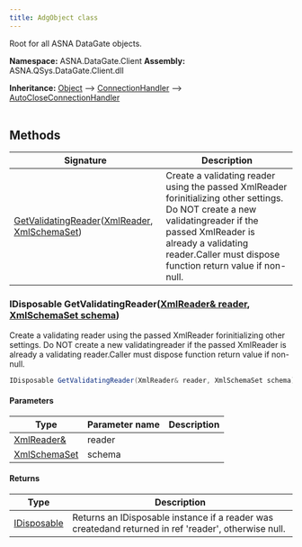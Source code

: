 ```yaml
---
title: AdgObject class
---
```


Root for all ASNA DataGate objects.

**Namespace:** ASNA.DataGate.Client
**Assembly:** ASNA.QSys.DataGate.Client.dll

**Inheritance:** [Object](https://docs.microsoft.com/en-us/dotnet/api/system.object) --> [ConnectionHandler](https://learn.microsoft.com/en-us/dotnet/api/) --> [AutoCloseConnectionHandler](/reference/data-gate-client/auto-close-connection-handler.html)
<br>
<br>

## Methods

| Signature | Description |
| --- | --- |
| [GetValidatingReader](#getvalidatingreader-xmlreader-xmlschemaset-)([XmlReader](https://learn.microsoft.com/en-us/dotnet/api/system.xml.xmlreader?view=net-8.0), [XmlSchemaSet](https://learn.microsoft.com/en-us/dotnet/api/system.xml.schema.xmlschemaset?view=net-8.0)) | Create a validating reader using the passed XmlReader forinitializing other settings.  Do NOT create a new validatingreader if the passed XmlReader is already a validating reader.Caller must dispose function return value if non-null.

### IDisposable GetValidatingReader([XmlReader& reader](https://learn.microsoft.com/en-us/dotnet/api/system.xml.xmlreader?view=net-8.0), [XmlSchemaSet schema](https://learn.microsoft.com/en-us/dotnet/api/system.xml.schema.xmlschemaset?view=net-8.0))

Create a validating reader using the passed XmlReader forinitializing other settings.  Do NOT create a new validatingreader if the passed XmlReader is already a validating reader.Caller must dispose function return value if non-null.

```cs
IDisposable GetValidatingReader(XmlReader& reader, XmlSchemaSet schema)
```

#### Parameters

| Type | Parameter name | Description
| --- | --- | ---
| [XmlReader&](https://learn.microsoft.com/en-us/dotnet/api/system.xml.xmlreader?view=net-8.0) | reader | 
| [XmlSchemaSet](https://learn.microsoft.com/en-us/dotnet/api/system.xml.schema.xmlschemaset?view=net-8.0) | schema | 

#### Returns

| Type | Description
| --- | ---
| [IDisposable](https://learn.microsoft.com/en-us/dotnet/api/system.idisposable?view=net-8.0) | Returns an IDisposable instance if a reader was createdand returned in ref 'reader', otherwise null.  
